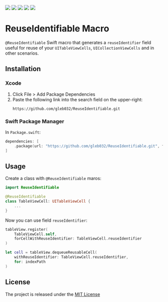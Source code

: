 <p>
  <img src="https://img.shields.io/badge/Swift-5.9-f05318.svg" />
  <img src="https://img.shields.io/badge/iOS->= 13.0-blue.svg" />
  <img src="https://img.shields.io/badge/macOS->= 11.0-blue.svg" />
  <img src="https://img.shields.io/badge/watchOS->= 6.0-blue.svg" />
  <img src="https://img.shields.io/badge/tvOS->= 13.0-blue.svg" />
</p>

# ReuseIdentifiable Macro
`@ReuseIdentifiable` Swift macro that generates a `reuseIdentifier` field useful for reuse of your `UITableViewCells`, `UICollectionViewCells` and in other scenarios.

## Installation

### Xcode

1. Click File > Add Package Dependencies
2. Paste the following link into the search field on the upper-right:
   ```
   https://github.com/gleb032/ReuseIdentifiable.git
   ```

### Swift Package Manager

In `Package.swift`:

```swift
dependencies: [
    .package(url: "https://github.com/gleb032/ReuseIdentifiable.git", from: "1.0.0")
]
```

## Usage
Create a class with `@ReuseIdentifiable` maros:
```swift
import ReuseIdentifiable

@ReuseIdentifiable
class TableViewCell: UITableViewCell {
    ...
}
```
Now you can use field `reuseIdentifier`:
```swift
tableView.register(
    TableViewCell.self,
    forCellWithReuseIdentifier: TableViewCell.reuseIdentifier
)

let cell = tableView.dequeueReusableCell(
    withReuseIdentifier: TableViewCell.reuseIdentifier,
    for: indexPath
)
```

## License

The project is released under the [MIT License](https://github.com/gleb032/ReuseIdentifiable/blob/master/LICENSE)
